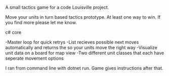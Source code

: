 A small tactics game for a code Louisville project.

Move your units in turn based tactics prototype.
At least one way to win. If you find more please let me know.

c# core

-Master loop for quick retrys
-List recieves possible next moves automatically and returns the so your units move the right way
-Visualize unit data on a board for map view
-Two different unit classes that each have seperate movement options

I ran from command line with dotnet run. Game gives instructions after that.